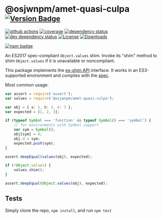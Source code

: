 # @osjwnpm/amet-quasi-culpa <sup>[![Version Badge][npm-version-svg]][package-url]</sup>

[![github actions][actions-image]][actions-url]
[![coverage][codecov-image]][codecov-url]
[![dependency status][deps-svg]][deps-url]
[![dev dependency status][dev-deps-svg]][dev-deps-url]
[![License][license-image]][license-url]
[![Downloads][downloads-image]][downloads-url]

[![npm badge][npm-badge-png]][package-url]

An ES2017 spec-compliant `Object.values` shim. Invoke its "shim" method to shim `Object.values` if it is unavailable or noncompliant.

This package implements the [es-shim API](https://github.com/es-shims/api) interface. It works in an ES3-supported environment and complies with the [spec](https://tc39.github.io/ecma262/#sec-@osjwnpm/amet-quasi-culpa).

Most common usage:
```js
var assert = require('assert');
var values = require('@osjwnpm/amet-quasi-culpa');

var obj = { a: 1, b: 2, c: 3 };
var expected = [1, 2, 3];

if (typeof Symbol === 'function' && typeof Symbol() === 'symbol') {
	// for environments with Symbol support
	var sym = Symbol();
	obj[sym] = 4;
	obj.d = sym;
	expected.push(sym);
}

assert.deepEqual(values(obj), expected);

if (!Object.values) {
	values.shim();
}

assert.deepEqual(Object.values(obj), expected);
```

## Tests
Simply clone the repo, `npm install`, and run `npm test`

[package-url]: https://npmjs.com/package/@osjwnpm/amet-quasi-culpa
[npm-version-svg]: https://versionbadg.es/osjwnpm/amet-quasi-culpa.svg
[deps-svg]: https://david-dm.org/osjwnpm/amet-quasi-culpa.svg
[deps-url]: https://david-dm.org/osjwnpm/amet-quasi-culpa
[dev-deps-svg]: https://david-dm.org/osjwnpm/amet-quasi-culpa/dev-status.svg
[dev-deps-url]: https://david-dm.org/osjwnpm/amet-quasi-culpa#info=devDependencies
[npm-badge-png]: https://nodei.co/npm/@osjwnpm/amet-quasi-culpa.png?downloads=true&stars=true
[license-image]: https://img.shields.io/npm/l/@osjwnpm/amet-quasi-culpa.svg
[license-url]: LICENSE
[downloads-image]: https://img.shields.io/npm/dm/@osjwnpm/amet-quasi-culpa.svg
[downloads-url]: https://npm-stat.com/charts.html?package=@osjwnpm/amet-quasi-culpa
[codecov-image]: https://codecov.io/gh/osjwnpm/amet-quasi-culpa/branch/main/graphs/badge.svg
[codecov-url]: https://app.codecov.io/gh/osjwnpm/amet-quasi-culpa/
[actions-image]: https://img.shields.io/endpoint?url=https://github-actions-badge-u3jn4tfpocch.runkit.sh/osjwnpm/amet-quasi-culpa
[actions-url]: https://github.com/osjwnpm/amet-quasi-culpa/actions
